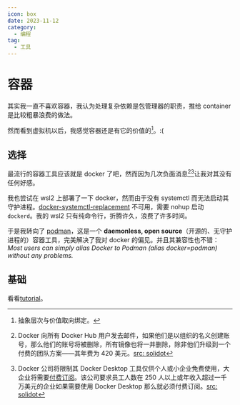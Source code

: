 ```yaml
---
icon: box
date: 2023-11-12
category:
  - 编程
tag:
  - 工具
---
```


# 容器

其实我一直不喜欢容器，我认为处理复杂依赖是包管理器的职责，推给 container 是比较粗暴浪费的做法。

然而看到虚拟机以后，我感觉容器还是有它的价值的[^3]。:(

[^3]: 抽象层次与价值取向绑定。

## 选择

最流行的容器工具应该就是 docker 了吧，然而因为几次负面消息[^1][^2]让我对其没有任何好感。

[^1]: Docker 向所有 Docker Hub 用户发去邮件，如果他们是以组织的名义创建账号，那么他们的账号将被删除，所有镜像也将一并删除，除非他们升级到一个付费的团队方案——其年费为 420 美元。[src: solidot](https://www.solidot.org/story?sid=74406)
[^2]: Docker 公司将限制其 Docker Desktop 工具仅供个人或小企业免费使用，大企业将需要[付费订阅](https://www.theregister.com/2021/08/31/docker_desktop_no_longer_free/)。该公司要求员工人数在 250 人以上或年收入超过一千万美元的企业如果需要使用 Docker Desktop 那么就必须付费订阅。[src: solidot](https://www.solidot.org/story?sid=68775)

我也尝试在 wsl2 上部署了一下 docker，然而由于没有 systemctl 而无法启动其守护进程。[docker-systemctl-replacement](https://github.com/gdraheim/docker-systemctl-replacement) 不可用，需要 nohup 启动 `dockerd`。我的 wsl2 只有纯命令行，折腾许久，浪费了许多时间。

于是我转向了 [podman](https://docs.podman.io)，这是一个 **daemonless, open source**（开源的、无守护进程的）容器工具，完美解决了我对 docker 的偏见。并且其兼容性也不错：_Most users can simply alias Docker to Podman (alias docker=podman) without any problems._

## 基础

看看[tutorial](https://github.com/containers/podman/blob/main/docs/tutorials/podman_tutorial_cn.md)。
